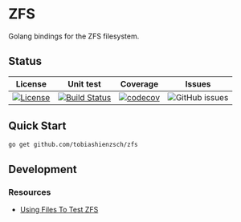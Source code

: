 # ZFS

Golang bindings for the ZFS filesystem.

## Status

|                                                                License                                                                 |                                                        Unit test                                                        |                                                            Coverage                                                            |                                    Issues                                     |
| :------------------------------------------------------------------------------------------------------------------------------------: | :---------------------------------------------------------------------------------------------------------------------: | :----------------------------------------------------------------------------------------------------------------------------: | :---------------------------------------------------------------------------: |
| [![License](https://img.shields.io/badge/License-BSD%203--Clause-blue.svg)](https://github.com/tobiashienzsch/zfs/blob/master/LICENSE) | [![Build Status](https://travis-ci.org/tobiashienzsch/zfs.svg?branch=master)](https://travis-ci.org/tobiashienzsch/zfs) | [![codecov](https://codecov.io/gh/tobiashienzsch/zfs/branch/master/graph/badge.svg)](https://codecov.io/gh/tobiashienzsch/zfs) | ![GitHub issues](https://img.shields.io/github/issues/tobiashienzsch/zfs.svg) |

## Quick Start

```sh
go get github.com/tobiashienzsch/zfs
```

## Development

### Resources

- [Using Files To Test ZFS](https://blog.programster.org/ubuntu-16-04-using-files-to-test-zfs)
